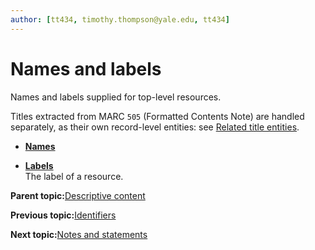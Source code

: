 ```yaml
---
author: [tt434, timothy.thompson@yale.edu, tt434]
---
```


# Names and labels

Names and labels supplied for top-level resources.

Titles extracted from MARC `505` \(Formatted Contents Note\) are handled separately, as their own record-level entities: see [Related title entities](../tasks/names-and-labels/related_title_entities.md).

-   **[Names](../tasks/names-and-labels/names.md)**  

-   **[Labels](../tasks/names-and-labels/labels.md)**  
The label of a resource.

**Parent topic:**[Descriptive content](../concepts/descriptive_content.md)

**Previous topic:**[Identifiers](../concepts/identifiers.md)

**Next topic:**[Notes and statements](../concepts/notes_and_statements.md)

